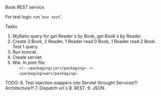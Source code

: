 Book REST service.

For test logic run '`mvn test`'.


Tasks
1. MyBatis query for get Reader\`s by Book, get Book`s by Reader.<br/>
2. Create 3 Book, 2 Reader, 1 Reader read 0 Book, 1 Reader read 2 Book. Test 1 query.<br/> 
3. Run tomcat.
4. Create servlet.
5. War.
In pom file: <br/>
`	<!--<packaging>jar</packaging>-->`<br/>
`	<packaging>war</packaging>`


TODO:
6. Test injection mappers into Servlet throught Services?! Architecture?!
7. Dispatch url\`s
8. REST.
9. JSON.
